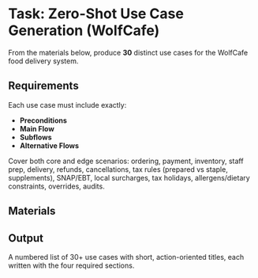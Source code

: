 # Task: Zero-Shot Use Case Generation (WolfCafe)

From the materials below, produce **30** distinct use cases for the WolfCafe food delivery system.

## Requirements
Each use case must include exactly:
- **Preconditions**
- **Main Flow**
- **Subflows**
- **Alternative Flows**

Cover both core and edge scenarios: ordering, payment, inventory, staff prep, delivery, refunds, cancellations, tax rules (prepared vs staple, supplements), SNAP/EBT, local surcharges, tax holidays, allergens/dietary constraints, overrides, audits.

## Materials

## Output
A numbered list of 30+ use cases with short, action-oriented titles, each written with the four required sections.
